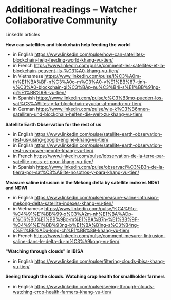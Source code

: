 # Additional readings – Watcher Collaborative Community
LinkedIn articles

**How can satellites and blockchain help feeding the world** 
* in English <https://www.linkedin.com/pulse/how-can-satellites-blockchain-help-feeding-world-khang-vu-tien/>
* in French <https://www.linkedin.com/pulse/comment-les-satellites-et-la-blockchain-peuvent-ils-%C3%A0-khang-vu-tien/>
* In Vietnamese <https://www.linkedin.com/pulse/l%C3%A0m-th%E1%BA%BF-n%C3%A0o-m%C3%A0-v%E1%BB%87-tinh-v%C3%A0-blockchain-gi%C3%BAp-nu%C3%B4i-s%E1%BB%91ng-gi%E1%BB%9Bi-vu-tien/>
* in Spanish <https://www.linkedin.com/pulse/c%C3%B3mo-pueden-los-sat%C3%A9lites-y-la-blockchain-ayudar-al-mundo-vu-tien/>
* in German <https://www.linkedin.com/pulse/wie-k%C3%B6nnen-satelliten-und-blockchain-helfen-die-welt-zu-khang-vu-tien/>

**Satellite Earth Observation for the rest of us**
* in English <https://www.linkedin.com/pulse/satellite-earth-observation-rest-us-using-google-engine-khang-vu-tien/>
* in English <https://www.linkedin.com/pulse/satellite-earth-observation-rest-us-power-people-khang-vu-tien/>
* in French <https://www.linkedin.com/pulse/lobservation-de-la-terre-par-satellite-nous-et-pour-khang-vu-tien/>
* in Spanish <https://www.linkedin.com/pulse/observaci%C3%B3n-de-la-tierra-por-sat%C3%A9lite-nosotros-y-para-khang-vu-tien/>

**Measure saline intrusion in the Mekong delta by satellite indexes NDVI and NDWI**
* in English <https://www.linkedin.com/pulse/measure-saline-intrusion-mekong-delta-satellite-indexes-khang-vu-tien/>
* in Vietnamese <https://www.linkedin.com/pulse/%C4%91o-%C4%91%E1%BB%99-x%C3%A2m-nh%E1%BA%ADp-n%C6%B0%E1%BB%9Bc-m%E1%BA%B7n-%E1%BB%9F-%C4%91%E1%BB%93ng-b%E1%BA%B1ng-s%C3%B4ng-c%E1%BB%ADu-long-ch%E1%BB%89-khang-vu-tien/>
* in French <https://www.linkedin.com/pulse/comment-mesurer-lintrusion-saline-dans-le-delta-du-m%C3%A9kong-vu-tien/>

**"Watching through clouds" in IBISA**
* in English <https://www.linkedin.com/pulse/filtering-clouds-ibisa-khang-vu-tien/>

**Seeing through the clouds. Watching crop health for smallholder farmers**
* in English <https://www.linkedin.com/pulse/seeing-through-clouds-watching-crop-health-farmers-khang-vu-tien/>
